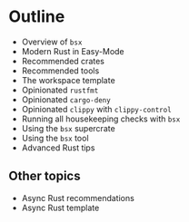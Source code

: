 # Outline

- Overview of `bsx`
- Modern Rust in Easy-Mode
- Recommended crates
- Recommended tools
- The workspace template
- Opinionated `rustfmt`
- Opinionated `cargo-deny`
- Opinionated `clippy` with `clippy-control`
- Running all housekeeping checks with `bsx`
- Using the `bsx` supercrate
- Using the `bsx` tool
- Advanced Rust tips

## Other topics

- Async Rust recommendations
- Async Rust template
